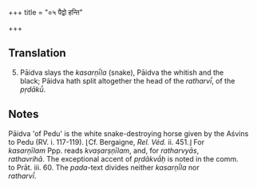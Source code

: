 +++
title = "०५ पैद्वो हन्ति"

+++
## Translation
5. Pāidva slays the *kasarṇī́la* (snake), Pāidva the whitish and the  
black; Pāidva hath split altogether the head of the *ratharvī́*, of the  
*pṛdākū́*.

## Notes
Pāidva 'of Pedu' is the white snake-destroying horse given by the Aśvins  
to Pedu (RV. i. 117-119). ⌊Cf. Bergaigne, *Rel. Véd.* ii. 451.⌋ For  
*kasarṇīlam* Ppp. reads *kvaṣarṣṇīlam*, and, for *ratharvyās*,  
*rathavrihā*. The exceptional accent of *pṛdākvā́ḥ* is noted in the comm.  
to Prāt. iii. 60. The *pada*-text divides neither *kasarṇī́la* nor  
*ratharvī́*.
